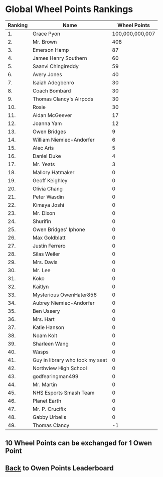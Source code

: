 # Global Wheel Points Rankings

|Ranking|Name|Wheel Points|
| ----------- | ----------- | ----------- |
|1.|Grace Pyon|100,000,000,007|
|2.|Mr. Brown|408|
|3.|Emerson Hamp|87|
|4.|James Henry Southern|60|
|5.|Saanvi Chingireddy|59|
|6.|Avery Jones|40|
|7.|Isaiah Adegbenro|30|
|8.|Coach Bombard|30|
|9.|Thomas Clancy's Airpods|30|
|10.|Rosie|30|
|11.|Aidan McGeever|17|
|12.|Joanna Yam|12|
|13.|Owen Bridges|9|
|14.|William Niemiec-Andorfer|6|
|15.|Alec Aris|5|
|16.|Daniel Duke|4|
|17.|Mr. Yeats|3|
|18.|Mallory Hatmaker|0|
|19.|Geoff Keighley|0|
|20.|Olivia Chang|0|
|21.|Peter Wasdin|0|
|22.|Kimaya Joshi|0|
|23.|Mr. Dixon|0|
|24.|Shurifin|0|
|25.|Owen Bridges' Iphone|0|
|26.|Max Goldblatt|0|
|27.|Justin Ferrero|0|
|28.|Silas Weiler|0|
|29.|Mrs. Davis|0|
|30.|Mr. Lee|0|
|31.|Koko|0|
|32.|Kaitlyn|0|
|33.|Mysterious OwenHater856|0|
|34.|Aubrey Niemiec-Andorfer|0|
|35.|Ben Ussery|0|
|36.|Mrs. Hart|0|
|37.|Katie Hanson|0|
|38.|Noam Kolt|0|
|39.|Sharleen Wang|0|
|40.|Wasps|0|
|41.|Guy in library who took my seat|0|
|42.|Northview High School|0|
|43.|godfearingman499|0|
|44.|Mr. Martin|0|
|45.|NHS Esports Smash Team|0|
|46.|Planet Earth|0|
|47.|Mr. P. Crucifix|0|
|48.|Gabby Urbelis|0|
|49.|Thomas Clancy|-1|

## 10 Wheel Points can be exchanged for 1 Owen Point

## [Back](../) to Owen Points Leaderboard